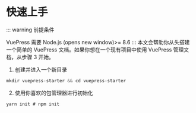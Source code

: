 # 快速上手

::: warning 前提条件

VuePress 需要 Node.js (opens new window)>= 8.6
:::
本文会帮助你从头搭建一个简单的 VuePress 文档。如果你想在一个现有项目中使用 VuePress 管理文档，从步骤 3 开始。

1. 创建并进入一个新目录

``` js
mkdir vuepress-starter && cd vuepress-starter
```

2. 使用你喜欢的包管理器进行初始化

```yarn init # npm init```
